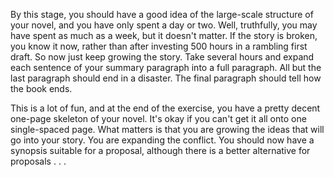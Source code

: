 
By this stage, you should have a good idea of the large-scale structure of
your novel, and you have only spent a day or two. Well, truthfully, you may
have spent as much as a week, but it doesn't matter. If the story is broken,
you know it now, rather than after investing 500 hours in a rambling first
draft. So now just keep growing the story. Take several hours and expand each
sentence of your summary paragraph into a full paragraph. All but the last
paragraph should end in a disaster. The final paragraph should tell how the
book ends.

This is a lot of fun, and at the end of the exercise, you have a pretty decent
one-page skeleton of your novel. It's okay if you can't get it all onto one
single-spaced page. What matters is that you are growing the ideas that will
go into your story. You are expanding the conflict. You should now have a
synopsis suitable for a proposal, although there is a better alternative for
proposals . . .

